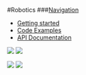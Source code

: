 #Robotics
###[Navigation]()
* [Getting started](getting-started.md)
* [Code Examples](code-examples.md)
* [API Documentation](api.md)

![](http://photos-d.ak.instagram.com/hphotos-ak-xap1/928641_1446905172242451_1454956567_n.jpg)
![](http://photos-a.ak.instagram.com/hphotos-ak-xfp1/10547355_251551415035416_1267356803_n.jpg)

![](http://photos-a.ak.instagram.com/hphotos-ak-xfa1/10593467_1481070588810432_945522462_n.jpg)
![](http://photos-c.ak.instagram.com/hphotos-ak-xfp1/891390_1489827277954874_640310704_n.jpg)
